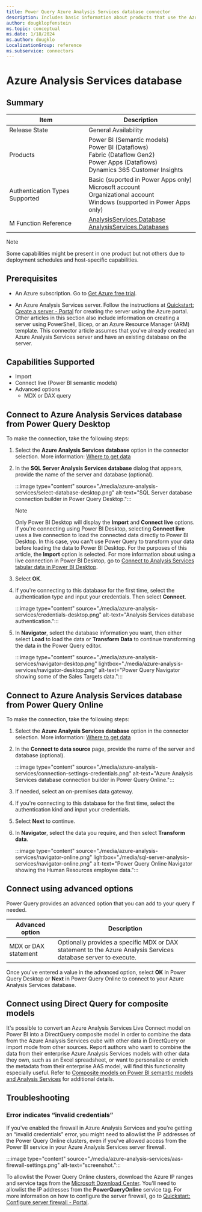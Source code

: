 ```yaml
---
title: Power Query Azure Analysis Services database connector
description: Includes basic information about products that use the Azure Analysis Services database connector, supported authentication types, prerequisites, and connection instructions.
author: dougklopfenstein
ms.topic: conceptual
ms.date: 1/18/2024
ms.author: dougklo
LocalizationGroup: reference
ms.subservice: connectors
---
```


# Azure Analysis Services database

## Summary

| Item | Description |
| ---- | ----------- |
| Release State | General Availability |
| Products | Power BI (Semantic models)<br/>Power BI (Dataflows)<br/>Fabric (Dataflow Gen2)<br/>Power Apps (Dataflows)<br/>Dynamics 365 Customer Insights |
| Authentication Types Supported | Basic (suported in Power Apps only)<br/>Microsoft account<br/>Organizational account<br/>Windows (supported in Power Apps only) |
| M Function Reference | [AnalysisServices.Database](/powerquery-m/analysisservices-database)<br/>[AnalysisServices.Databases](/powerquery-m/analysisservices-databases) |

> [!NOTE]
> Some capabilities might be present in one product but not others due to deployment schedules and host-specific capabilities.

## Prerequisites

* An Azure subscription. Go to [Get Azure free trial](https://azure.microsoft.com/pricing/free-trial/).

* An Azure Analysis Services server. Follow the instructions at [Quickstart: Create a server - Portal](/azure/analysis-services/analysis-services-create-server) for creating the server using the Azure portal. Other articles in this section also include information on creating a server using PowerShell, Bicep, or an Azure Resource Manager (ARM) template. This connector article assumes that you've already created an Azure Analysis Services server and have an existing database on the server.

## Capabilities Supported

* Import
* Connect live (Power BI semantic models)
* Advanced options
  * MDX or DAX query

## Connect to Azure Analysis Services database from Power Query Desktop

To make the connection, take the following steps:

1. Select the **Azure Analysis Services database** option in the connector selection. More information: [Where to get data](../where-to-get-data.md)

2. In the **SQL Server Analysis Services database** dialog that appears, provide the name of the server and database (optional).

   :::image type="content" source="./media/azure-analysis-services/select-database-desktop.png" alt-text="SQL Server database connection builder in Power Query Desktop.":::

   > [!NOTE]
   > Only Power BI Desktop will display the **Import** and **Connect live** options. If you're connecting using Power BI Desktop, selecting **Connect live** uses a live connection to load the connected data directly to Power BI Desktop. In this case, you can't use Power Query to transform your data before loading the data to Power BI Desktop. For the purposes of this article, the **Import** option is selected. For more information about using a live connection in Power BI Desktop, go to [Connect to Analysis Services tabular data in Power BI Desktop](/power-bi/connect-data/desktop-analysis-services-tabular-data).

3. Select **OK**.

4. If you're connecting to this database for the first time, select the authentication type and input your credentials. Then select **Connect**.

   :::image type="content" source="./media/azure-analysis-services/credentials-desktop.png" alt-text="Analysis Services database authentication.":::

5. In **Navigator**, select the database information you want, then either select **Load** to load the data or **Transform Data** to continue transforming the data in the Power Query editor.

   :::image type="content" source="./media/azure-analysis-services/navigator-desktop.png" lightbox="./media/azure-analysis-services/navigator-desktop.png" alt-text="Power Query Navigator showing some of the Sales Targets data.":::
## Connect to Azure Analysis Services database from Power Query Online

To make the connection, take the following steps:

1. Select the **Azure Analysis Services database** option in the connector selection. More information: [Where to get data](../where-to-get-data.md)

2. In the **Connect to data source** page, provide the name of the server and database (optional).

   :::image type="content" source="./media/azure-analysis-services/connection-settings-credentials.png" alt-text="Azure Analysis Services database connection builder in Power Query Online.":::

3. If needed, select an on-premises data gateway.

4. If you're connecting to this database for the first time, select the authentication kind and input your credentials.

5. Select **Next** to continue.

6. In **Navigator**, select the data you require, and then select **Transform data**.

   :::image type="content" source="./media/azure-analysis-services/navigator-online.png" lightbox="./media/sql-server-analysis-services/navigator-online.png" alt-text="Power Query Online Navigator showing the Human Resources employee data.":::
## Connect using advanced options

Power Query provides an advanced option that you can add to your query if needed.

| Advanced option | Description |
| --------------- | ----------- |
| MDX or DAX statement | Optionally provides a specific MDX or DAX statement to the Azure Analysis Services database server to execute. |

Once you've entered a value in the advanced option, select **OK** in Power Query Desktop or **Next** in Power Query Online to connect to your Azure Analysis Services database.

## Connect using Direct Query for composite models

It's possible to convert an Azure Analysis Services Live Connect model on Power BI into a DirectQuery composite model in order to combine the data from the Azure Analysis Services cube with other data in DirectQuery or import mode from other sources. Report authors who want to combine the data from their enterprise Azure Analysis Services models with other data they own, such as an Excel spreadsheet, or want to personalize or enrich the metadata from their enterprise AAS model, will find this functionality especially useful. Refer to [Composite models on Power BI semantic models and Analysis Services](/power-bi/transform-model/desktop-composite-models#composite-models-on-power-bi-semantic-models-and-analysis-services) for additional details.

## Troubleshooting

### Error indicates “invalid credentials”

If you've enabled the firewall in Azure Analysis Services and you're getting an “invalid credentials” error, you might need to allowlist the IP addresses of the Power Query Online clusters, even if you've allowed access from the Power BI service in your Azure Analysis Services server firewall.

:::image type="content" source="./media/azure-analysis-services/aas-firewall-settings.png" alt-text="screenshot.":::

To allowlist the Power Query Online clusters, download the Azure IP ranges and service tags from the [Microsoft Download Center](https://www.microsoft.com/download/details.aspx?id=56519). You'll need to allowlist the IP addresses from the **PowerQueryOnline** service tag. For more information on how to configure the server firewall, go to [Quickstart: Configure server firewall - Portal](/azure/analysis-services/analysis-services-qs-firewall).
